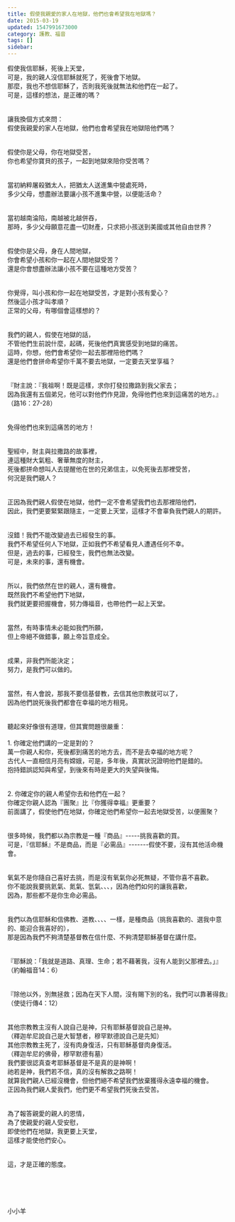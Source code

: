 ```yaml
---
title: 假使我親愛的家人在地獄，他們也會希望我在地獄嗎？
date: 2015-03-19
updated: 1547991673000
category: 護教、福音
tags: []
sidebar: 
---
```


<p>假使我信耶穌，死後上天堂，<br/>可是，我的親人沒信耶穌就死了，死後會下地獄。<br/>那麼，我也不想信耶穌了，否則我死後就無法和他們在一起了。<br/><!--more-->可是，這樣的想法，是正確的嗎？<br/><br/><br/>讓我換個方式來問：<br/>假使我親愛的家人在地獄，他們也會希望我在地獄陪他們嗎？<br/><br/><br/>假使你是父母，你在地獄受苦，<br/>你也希望你寶貝的孩子，一起到地獄來陪你受苦嗎？<br/><br/><br/>當初納粹屠殺猶太人，把猶太人送進集中營處死時，<br/>多少父母，想盡辦法要讓小孩不進集中營，以便能活命？<br/><br/><br/>當初越南淪陷，南越被北越併吞，<br/>那時，多少父母願意花盡一切財產，只求把小孩送到美國或其他自由世界？<br/><br/><br/>假使你是父母，身在人間地獄，<br/>你會希望小孩和你一起在人間地獄受苦？<br/>還是你會想盡辦法讓小孩不要在這種地方受苦？<br/><br/><br/>你覺得，叫小孩和你一起在地獄受苦，才是對小孩有愛心？<br/>然後這小孩才叫孝順？<br/>正常的父母，有哪個會這樣想的？<br/><br/><br/>我們的親人，假使在地獄的話，<br/>不管他們生前說什麼，起碼，死後他們真實感受到地獄的痛苦。<br/>這時，你想，他們會希望你一起去那裡陪他們嗎？<br/>還是他們會拼命希望你千萬不要去地獄，一定要去天堂享福？<br/><br/><br/>『財主說：『我祖啊！既是這樣，求你打發拉撒路到我父家去；<br/>因為我還有五個弟兄，他可以對他們作見證，免得他們也來到這痛苦的地方。』<br/>（路16：27-28）<br/><br/><br/>免得他們也來到這痛苦的地方！<br/><br/><br/>聖經中，財主與拉撒路的故事裡，<br/>連這種財大氣粗、奢華無度的財主，<br/>死後都拼命想叫人去提醒他在世的兄弟信主，以免死後去那裡受苦，<br/>何況是我們親人？<br/><br/><br/>正因為我們親人假使在地獄，他們一定不會希望我們也去那裡陪他們，<br/>因此，我們更要緊緊跟隨主，一定要上天堂，這樣才不會辜負我們親人的期許。<br/><br/><br/>沒錯！我們不能改變過去已經發生的事。<br/>我們不希望任何人下地獄，正如我們不希望看見人遭遇任何不幸。<br/>但是，過去的事，已經發生，我們也無法改變。<br/>可是，未來的事，還有機會。<br/><br/><br/>所以，我們依然在世的親人，還有機會。<br/>既然我們不希望他們下地獄，<br/>我們就更要把握機會，努力傳福音，也帶他們一起上天堂。<br/><br/><br/>當然，有時事情未必能如我們所願，<br/>但上帝絕不做錯事，願上帝旨意成全。<br/><br/><br/>成果，非我們所能決定；<br/>努力，是我們可以做的。<br/><br/><br/>當然，有人會說，那我不要信基督教，去信其他宗教就可以了，<br/>因為他們說死後我們都會在幸福的地方相見。<br/><br/><br/>聽起來好像很有道理，但其實問題很嚴重：<br/><br/>1.	你確定他們講的一定是對的？<br/>萬一你親人和你，死後都到痛苦的地方去，而不是去幸福的地方呢？<br/>古代人一直相信月亮有嫦娥，可是，多年後，真實狀況證明他們是錯的。<br/>抱持錯誤認知與希望，到後來有時是更大的失望與後悔。<br/><br/><br/>2.	你確定你的親人希望你去和他們在一起？<br/>你確定你親人認為『團聚』比『你獲得幸福』更重要？<br/>前面講了，假使他們在地獄，你確定他們希望你一起去地獄受苦，以便團聚？<br/><br/><br/>很多時候，我們都以為宗教是一種『商品』-----挑我喜歡的買。<br/>可是，『信耶穌』不是商品，而是『必需品』-------假使不要，沒有其他活命機會。<br/><br/><br/>氧氣不是你隨自己喜好去挑，而是沒有氧氣你必死無疑，不管你喜不喜歡。<br/>你不能說我要挑氦氣、氮氣、氫氣、、、，因為他們如何的讓我喜歡，<br/>因為，那些都不是你生命必需品。<br/><br/><br/>我們以為信耶穌和信佛教、道教、、、、一樣，是種商品（挑我喜歡的、選我中意的、能迎合我喜好的），<br/>那是因為我們不夠清楚基督教在信什麼、不夠清楚耶穌基督在講什麼。<br/><br/><br/>『耶穌說：「我就是道路、真理、生命；若不藉著我，沒有人能到父那裡去。」』<br/>（約翰福音14：6）<br/><br/><br/>『除他以外，別無拯救；因為在天下人間，沒有賜下別的名，我們可以靠著得救』<br/>（使徒行傳4：12）<br/><br/><br/>其他宗教教主沒有人說自己是神，只有耶穌基督說自己是神。<br/>（釋迦牟尼說自己是大智慧者，穆罕默德說自己是先知）<br/>其他宗教教主死了，沒有肉身復活，只有耶穌基督肉身復活。<br/>（釋迦牟尼的佛骨，穆罕默德有墓）<br/>我們要很認真查考耶穌基督是不是真的是神啊！<br/>祂若是神，我們若不信，真的沒有解救之路啊！<br/>就算我們親人已經沒機會，但他們絕不希望我們放棄獲得永遠幸福的機會。<br/>正因為我們親人愛我們，他們更不希望我們死後去受苦。<br/><br/><br/>為了報答親愛的親人的恩情，<br/>為了使親愛的親人受安慰，<br/>即使他們在地獄，我更要上天堂，<br/>這樣才能使他們安心。<br/><br/><br/>這，才是正確的態度。<br/><br/><br/><br/><br/><br/>小小羊<br/><br/><br/><br/><br/><br/><br/></p>
